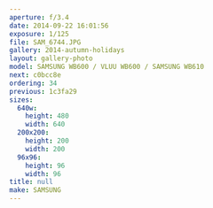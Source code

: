 ```yaml
---
aperture: f/3.4
date: 2014-09-22 16:01:56
exposure: 1/125
file: SAM_6744.JPG
gallery: 2014-autumn-holidays
layout: gallery-photo
model: SAMSUNG WB600 / VLUU WB600 / SAMSUNG WB610
next: c0bcc8e
ordering: 34
previous: 1c3fa29
sizes:
  640w:
    height: 480
    width: 640
  200x200:
    height: 200
    width: 200
  96x96:
    height: 96
    width: 96
title: null
make: SAMSUNG
---
```

